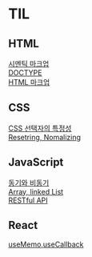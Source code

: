 # TIL

## HTML
[시멘틱 마크업](HTML/시멕틱%20마크업.md)</br>
[DOCTYPE](HTML/DOCTYPE.md)</br>
[HTML 마크업](./HTML/HTML%20마크업.md)

## CSS
[CSS 선택자의 특정성]('./../CSS/CSS%20선택자의%20특정성.md)</br>
[Resetring, Nomalizing](CSS/Resetting%20and%20Nomalizing.md)

## JavaScript
[동기와 비동기](./JS/동기와%20비동기.md) </br>
[Array, linked List](JS/Array%20Linked%20List.md)</br>
[RESTful API](JS/RestfulAPI.md)</br>

## React
[useMemo,useCallback](./JS/동기와%20비동기.md)</br>

